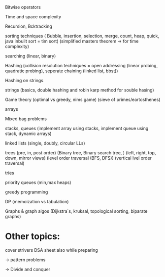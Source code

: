 

Bitwise operators

Time and space complexity

Recursion, Bcktracking

sorting techniques ( Bubble, insertion, selection, merge, count, heap, quick, java inbuilt sort = tim sort) (simplified masters theorem -> for time complexity)

searching (linear, binary)

Hashing (collision resolution techniques = open addressing (linear probing, quadratic probing), seperate chaining (linked list, bbst))

Hashing on strings

strings (basics, double hashing and robin karp method for souble hasing)

Game theory (optimal vs greedy, nims game) (sieve of primes/eartosthenes)

arrays

Mixed bag problems

stacks, queues (implement array using stacks, implement queue using stack, dynamic arrays)

linked lists (single, doubly, circular LLs)

trees (pre, in, post order) (Binary tree, Binary search tree, ) (left, right, top, down, mirror views) (level order traversal (BFS, DFS)) (vertical lvel order traversal)

tries

priority queues (min,max heaps)

greedy programming

DP (memoization vs tabulation)

Graphs & graph algos (Dijkstra`s, kruksal, topological sorting, biparate graphs)



# Other topics:

cover strivers DSA sheet also while preparing

-> pattern problems

-> Divide and conquer



